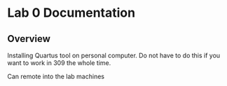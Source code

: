 # Lab 0 Documentation

## Overview

Installing Quartus tool on personal computer. Do not have to do this if you want to work in 309 the whole time. 

Can remote into the lab machines 


